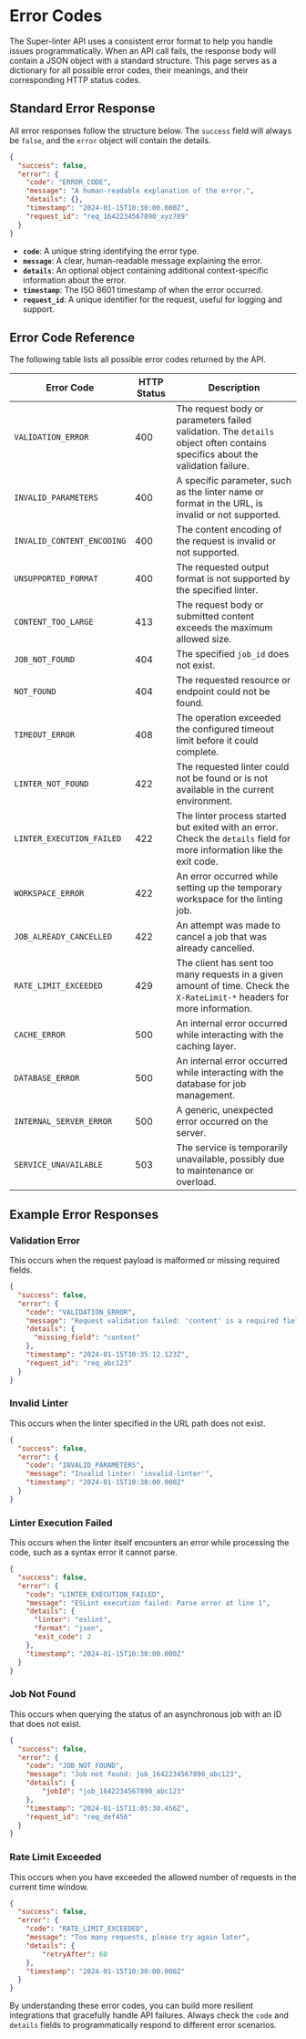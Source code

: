 # Error Codes

The Super-linter API uses a consistent error format to help you handle issues programmatically. When an API call fails, the response body will contain a JSON object with a standard structure. This page serves as a dictionary for all possible error codes, their meanings, and their corresponding HTTP status codes.

## Standard Error Response

All error responses follow the structure below. The `success` field will always be `false`, and the `error` object will contain the details.

```json
{
  "success": false,
  "error": {
    "code": "ERROR_CODE",
    "message": "A human-readable explanation of the error.",
    "details": {},
    "timestamp": "2024-01-15T10:30:00.000Z",
    "request_id": "req_1642234567890_xyz789"
  }
}
```

- **`code`**: A unique string identifying the error type.
- **`message`**: A clear, human-readable message explaining the error.
- **`details`**: An optional object containing additional context-specific information about the error.
- **`timestamp`**: The ISO 8601 timestamp of when the error occurred.
- **`request_id`**: A unique identifier for the request, useful for logging and support.

## Error Code Reference

The following table lists all possible error codes returned by the API.

| Error Code | HTTP Status | Description |
|---|---|---|
| `VALIDATION_ERROR` | 400 | The request body or parameters failed validation. The `details` object often contains specifics about the validation failure. |
| `INVALID_PARAMETERS` | 400 | A specific parameter, such as the linter name or format in the URL, is invalid or not supported. |
| `INVALID_CONTENT_ENCODING` | 400 | The content encoding of the request is invalid or not supported. |
| `UNSUPPORTED_FORMAT` | 400 | The requested output format is not supported by the specified linter. |
| `CONTENT_TOO_LARGE` | 413 | The request body or submitted content exceeds the maximum allowed size. |
| `JOB_NOT_FOUND` | 404 | The specified `job_id` does not exist. |
| `NOT_FOUND` | 404 | The requested resource or endpoint could not be found. |
| `TIMEOUT_ERROR` | 408 | The operation exceeded the configured timeout limit before it could complete. |
| `LINTER_NOT_FOUND` | 422 | The requested linter could not be found or is not available in the current environment. |
| `LINTER_EXECUTION_FAILED` | 422 | The linter process started but exited with an error. Check the `details` field for more information like the exit code. |
| `WORKSPACE_ERROR` | 422 | An error occurred while setting up the temporary workspace for the linting job. |
| `JOB_ALREADY_CANCELLED` | 422 | An attempt was made to cancel a job that was already cancelled. |
| `RATE_LIMIT_EXCEEDED` | 429 | The client has sent too many requests in a given amount of time. Check the `X-RateLimit-*` headers for more information. |
| `CACHE_ERROR` | 500 | An internal error occurred while interacting with the caching layer. |
| `DATABASE_ERROR` | 500 | An internal error occurred while interacting with the database for job management. |
| `INTERNAL_SERVER_ERROR` | 500 | A generic, unexpected error occurred on the server. |
| `SERVICE_UNAVAILABLE` | 503 | The service is temporarily unavailable, possibly due to maintenance or overload. |

## Example Error Responses

### Validation Error

This occurs when the request payload is malformed or missing required fields.

```json
{
  "success": false,
  "error": {
    "code": "VALIDATION_ERROR",
    "message": "Request validation failed: 'content' is a required field.",
    "details": {
      "missing_field": "content"
    },
    "timestamp": "2024-01-15T10:35:12.123Z",
    "request_id": "req_abc123"
  }
}
```

### Invalid Linter

This occurs when the linter specified in the URL path does not exist.

```json
{
  "success": false,
  "error": {
    "code": "INVALID_PARAMETERS",
    "message": "Invalid linter: 'invalid-linter'",
    "timestamp": "2024-01-15T10:30:00.000Z"
  }
}
```

### Linter Execution Failed

This occurs when the linter itself encounters an error while processing the code, such as a syntax error it cannot parse.

```json
{
  "success": false,
  "error": {
    "code": "LINTER_EXECUTION_FAILED",
    "message": "ESLint execution failed: Parse error at line 1",
    "details": {
      "linter": "eslint",
      "format": "json",
      "exit_code": 2
    },
    "timestamp": "2024-01-15T10:30:00.000Z"
  }
}
```

### Job Not Found

This occurs when querying the status of an asynchronous job with an ID that does not exist.

```json
{
  "success": false,
  "error": {
    "code": "JOB_NOT_FOUND",
    "message": "Job not found: job_1642234567890_abc123",
    "details": {
        "jobId": "job_1642234567890_abc123"
    },
    "timestamp": "2024-01-15T11:05:30.456Z",
    "request_id": "req_def456"
  }
}
```

### Rate Limit Exceeded

This occurs when you have exceeded the allowed number of requests in the current time window.

```json
{
  "success": false,
  "error": {
    "code": "RATE_LIMIT_EXCEEDED",
    "message": "Too many requests, please try again later",
    "details": {
        "retryAfter": 60
    },
    "timestamp": "2024-01-15T10:30:00.000Z"
  }
}
```

By understanding these error codes, you can build more resilient integrations that gracefully handle API failures. Always check the `code` and `details` fields to programmatically respond to different error scenarios.